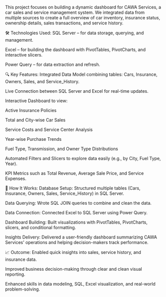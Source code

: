 This project focuses on building a dynamic dashboard for CAWA Services, a car sales and service management system.
We integrated data from multiple sources to create a full overview of car inventory, insurance status, ownership details, sales transactions, and service history.

🛠️ Technologies Used:
SQL Server – for data storage, querying, and management.

Excel – for building the dashboard with PivotTables, PivotCharts, and interactive slicers.

Power Query – for data extraction and refresh.

🔍 Key Features:
Integrated Data Model combining tables: Cars, Insurance, Owners, Sales, and Service_History.

Live Connection between SQL Server and Excel for real-time updates.

Interactive Dashboard to view:

Active Insurance Policies

Total and City-wise Car Sales

Service Costs and Service Center Analysis

Year-wise Purchase Trends

Fuel Type, Transmission, and Owner Type Distributions

Automated Filters and Slicers to explore data easily (e.g., by City, Fuel Type, Year).

KPI Metrics such as Total Revenue, Average Sale Price, and Service Expenses.

🚀 How It Works:
Database Setup:
Structured multiple tables (Cars, Insurance, Owners, Sales, Service_History) in SQL Server.

Data Querying:
Wrote SQL JOIN queries to combine and clean the data.

Data Connection:
Connected Excel to SQL Server using Power Query.

Dashboard Building:
Built visualizations with PivotTables, PivotCharts, slicers, and conditional formatting.

Insights Delivery:
Delivered a user-friendly dashboard summarizing CAWA Services' operations and helping decision-makers track performance.

📈 Outcome:
Enabled quick insights into sales, service history, and insurance data.

Improved business decision-making through clear and clean visual reporting.

Enhanced skills in data modeling, SQL, Excel visualization, and real-world problem-solving.

